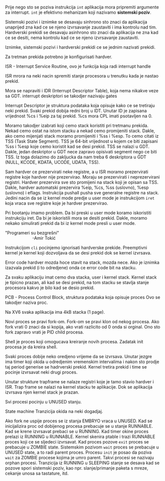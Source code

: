 Prije nego sto se poziva instrukcija `int` aplikacija mora pripremiti argumente za interrupt.
`int` je efektivno mehanizam koji nazivamo **sistemski poziv**.

Sistemski pozivi i iznimke se desavaju sinhrono sto znaci da aplikacija unaprijed zna kad ce se njeno izvrsavanje zaustaviti i ima kontrolu nad tim.
Hardverski prekidi se desavaju asinhrono sto znaci da aplikacija ne zna kad ce se desiti, nema kontrolu kad ce se njeno izvrsavanje zaustaviti.

Iznimke, sistemski pozivi i hardverski prekidi ce se jednim nazivati prekidi.

Za tretman prekida potrebno je konfigurisati hardver.

ISR - Interrupt Service Routine, ovo je funkcija koja radi interrupt handle

ISR mrora na neki nacin spremiti stanje procesora u trenutku kada je nastao prekid.

Mora se napraviti i IDR (Interrupt Descriptor Table), koja nema nikakve veze sa GDT.
interrupt deskriptori se takodjer nazivaju gates

Interrupt Descriptor je struktura podataka koja opisuje kako ce se tretiraju neki prekid.
Svaki prekid dobija redni broj u IDT.
Unutar ID je zapisana vrijednost %cs i %eip za taj prekid.
%cs mora CPL imati psotavljen na 0.

Moramo takodjer izabrati koji cemo stack koristiti pri tretmanu prekida.
Nekad cemo ostat na istom stacku a nekad cemo promijeniti stack.
Dakle, ako cemo mijenjati stack moramo promijeniti i %ss i %esp.
To cemo citati iz TSS (Task State Segment).
TSS je 64-bit vrijednost u kojem ce biti zapisani %ss i %esp koje cemo koristit kad se desi prekid.
TSS se nalazi u GDT.
Dakle, jedan deskriptor u GDT nece zapravo opisivati segment nego ce biti TSS.
Iz toga dolazimo do zakljucka da nam treba 6 deskriptora u GDT (NULL, KCODE, KDATA, UCODE, UDATA, TSS).

Sam hardver ce prezervirati neke registre, a u ISR moramo prezervirati registre koje hardver nije prezervirao.
Moraju se prezervirati i neprezervirani registri.
Hardver prezervira sve sto promijeni na stack koji je opisan sa TSS.
Dakle, hardver automatski prezervira %eip, %cs, %ss (uslovno), %esp (uslovno) i eflags.
Instrukcija pushall pusha sve generalne registre na stack.
Jedini nacin da se iz kernel mode predje u user mode je instrukcijom `iret` koja vraca sve registre koje je hardver prezervirao.

Pri bootanju imamo problem.
Da bi preski u user mode koramo iskoristiti instrukciju iret.
Da bi je iskoristili mora se desiti prekid.
Dakle, moramo nekako simulirati prekid da bi iz kernel mode presli u user mode.

"Programeri su bezgrešni"\
&emsp;&emsp;&emsp;&emsp;&emsp;&emsp;&nbsp;-Amir Tokić

Instrukcijom `cli` pocinjemo ignorisati hardverske prekide.
Preemptivni kernel je kernel koji dozvoljava da se desi prekid dok se kernel izvrsava.

Error code hardver mozda hoce stavit na stack, mozda nece.
Ako je iznimka izazvala prekid (i to odredjene) onda ce error code bit na stacku.

Za svaku aplikaciju imat cemo dva stacka, user i kernel stack.
Kernel stack je tipicno prazan, ali kad se desi prekid, na tom stacku se stavlja stanje procesora kakvo je bilo kad se desio prekid.

PCB - Process Control Block, struktura podataka koja opisuje proces
Ovo se takodjer naziva proc.

Na XV6 svaka aplikacija ima 4kB stacka (1 page).

Novi proces se pravi fork-om.
Fork-om se pravi klon od nekog procesa.
Ako fork vrati 0 znaci da si kopija, ako vrati razlicito od 0 onda si orginal.
Ono sto fork zapravo vrati je PID child procesa.

Shell je proces koji omogucava kreiranje novih procesa.
Zadatak init procesa je da kreira shell.

Svaki proces dobije neko oredjeno vrijeme da se izvrsava.
Unutar jezgre ima timer koji okida u odredjenim vremenskim intervalima i nakon sto prodje taj period generise se hadrverski prekid.
Kernel tretira prekid i time se pocinje izvrsavat neki drugi proces.

Unutar strukture trapframe se nalaze registri koje je tamo stavio hardver i ISR.
Trap frame se nalazi na kernel stacku te aplikacije.
Dok se aplikacija izvrsava njen kernel stack je prazan.

Svi procesi pocinju u UNUSED stanju.

State machine
Tranzicija okida na neki dogadjaj.

Ako fork ne uspije proces se iz stanja EMBRYO vraca u UNUSED.
Kad se inicijalizira proc od dobijenog procesa prebacuje se u stanje RUNNABLE.
Kad se krene izvrsavat prebaci se u RUNNING.
Kad timer okine proces prelazi iz RUNNING u RUNNABLE.
Kernel skenira ptable i trazi RUNNABLE proces koji ce se sljedeci izvrsavat.
Kad proces pozove `exit` proces se prebacuje u ZOMBIE state.
Sistemskim pozivom `wait` proces se prebacuje u UNUSED state, a to radi parent proces.
Procesu `init` je posao da poziva `wait` za ZOMBIE procese kojima je umro parent.
Takvi procesi se nazivaju orphan procesi.
Tranzicija iz RUNNING u SLEEPING stanje se desava kad se pozove spori sistemski poziv, kao npr. slanje/primanje paketa s mreze, cekanje unosa sa tastature, itd.
